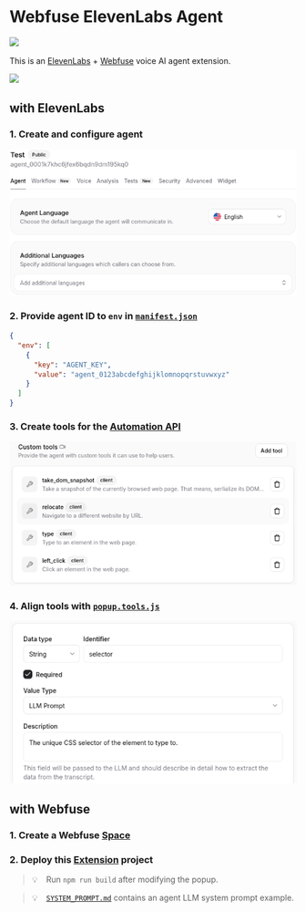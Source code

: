 # Webfuse ElevenLabs Agent

<a href="https://webfuse.com"><img src="https://img.shields.io/badge/Webfuse-Extension-3b82f6"></a>

This is an [ElevenLabs](https://elevenlabs.io) +  [Webfuse](https://www.webfuse.com) voice AI agent extension.

<img src="./.github/hero.gif" width="440">

## with ElevenLabs

### 1. Create and configure agent

<a href="https://elevenlabs.io/app/agents">
  <img src="./.github/el-agents-platform-1.png" width="640">
</a>

### 2. Provide agent ID to `env` in [`manifest.json`](./extension/manifest.json)

``` json
{
  "env": [
    {
      "key": "AGENT_KEY",
      "value": "agent_0123abcdefghijklomnopqrstuvwxyz"
    }
  ]
}
```

### 3. Create tools for the [Automation API](https://dev.webfuse.com/automation-api)

<a href="https://elevenlabs.io/app/agents">
  <img src="./.github/el-agents-platform-2.png" width="640">
</a>

### 4. Align tools with [`popup.tools.js`](./extension/popup.tools.js)

<a href="https://elevenlabs.io/app/agents">
  <img src="./.github/el-agents-platform-3.png" width="540">
</a>

## with Webfuse

### 1. Create a Webfuse [Space](https://dev.webfuse.com/spaces-sessions)

### 2. Deploy this [Extension](https://dev.webfuse.com/extensions) project

> 💡 &ensp; Run `npm run build` after modifying the popup.

> 💡 &ensp; [`SYSTEM_PROMPT.md`](./SYSTEM_PROMPT.md) contains an agent LLM system prompt example.